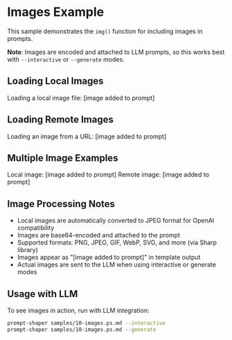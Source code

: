 # Images Example

This sample demonstrates the `img()` function for including images in prompts.

**Note**: Images are encoded and attached to LLM prompts, so this works best with `--interactive` or `--generate` modes.

## Loading Local Images

Loading a local image file:
[image added to prompt]

## Loading Remote Images

Loading an image from a URL:
[image added to prompt]

## Multiple Image Examples

Local image: [image added to prompt]
Remote image: [image added to prompt]

## Image Processing Notes

- Local images are automatically converted to JPEG format for OpenAI compatibility
- Images are base64-encoded and attached to the prompt
- Supported formats: PNG, JPEG, GIF, WebP, SVG, and more (via Sharp library)
- Images appear as "[image added to prompt]" in template output
- Actual images are sent to the LLM when using interactive or generate modes

## Usage with LLM

To see images in action, run with LLM integration:
```bash
prompt-shaper samples/10-images.ps.md --interactive
prompt-shaper samples/10-images.ps.md --generate
```
